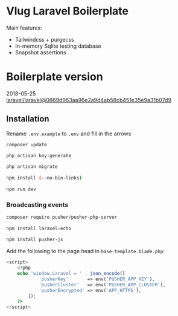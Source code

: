 # Vlug Laravel Boilerplate
Main features:
- Tailwindcss + purgecss
- In-memory Sqlite testing database
- Snapshot assertions

# Boilerplate version
2018-05-25 [laravel/laravel@0869d963aa96e2a9d4ab58cb451e35e9a31b07d9](https://github.com/laravel/laravel/compare/0869d963aa96e2a9d4ab58cb451e35e9a31b07d9...master)

## Installation
Rename `.env.example` to `.env` and fill in the arrows
```bash
composer update

php artisan key:generate
 
php artisan migrate
 
npm install (--no-bin-links)
 
npm run dev
```

### Broadcasting events
```bash
composer require pusher/pusher-php-server
 
npm install laravel-echo
 
npm install pusher-js
```

Add the following to the page head in  `base-template.blade.php`:
```php
<script>
    <?php
    echo 'window.Laravel = ' . json_encode([                
            'pusherKey'       => env('PUSHER_APP_KEY'),
            'pusherCluster'   => env('PUSHER_APP_CLUSTER'),
            'pusherEncrypted' => env('APP_HTTPS'),
        ]);
    ?>
</script>
```
